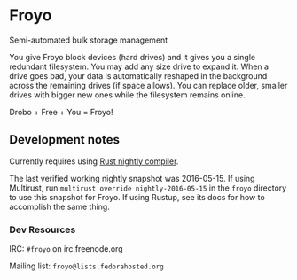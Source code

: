 # Froyo

Semi-automated bulk storage management

You give Froyo block devices (hard drives) and it gives you a single
redundant filesystem. You may add any size drive to expand it. When a
drive goes bad, your data is automatically reshaped in the background
across the remaining drives (if space allows). You can replace older,
smaller drives with bigger new ones while the filesystem remains online.

Drobo + Free + You = Froyo!

## Development notes

Currently requires using [Rust nightly compiler](https://doc.rust-lang.org/book/nightly-rust.html).

The last verified working nightly snapshot was 2016-05-15. If using
Multirust, run `multirust override nightly-2016-05-15` in the `froyo`
directory to use this snapshot for Froyo. If using Rustup, see its
docs for how to accomplish the same thing.

### Dev Resources

IRC: `#froyo` on irc.freenode.org

Mailing list: `froyo@lists.fedorahosted.org`
